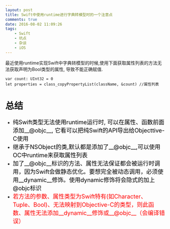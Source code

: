 ```yaml
---
layout: post
title: Swift中使用runtime进行字典转模型时的一个注意点
comments: true
date: 2016-08-02 11:09:26
tags:
    - Swift
    - 坑点
    - 杂谈
    - iOS
---
```



最近使用runtime实现Swift中字典转模型的时候,使用下面获取属性列表的方法无法获取声明为Bool类型的属性, 导致不能正确赋值.
```
var count: UInt32 = 0
let properties = class_copyPropertyList(className, &count) //属性列表
```   


# 总结
* <font color=black size=4>纯Swift类型无法使用runtime运行时, 可以在属性、函数前面添加__@objc__, 它看可以把纯Swift的API导出给Objecttive-C使用</font>
* <font color=black size=4>继承于NSObject的类,默认都是添加了__@objc__,可以使用OC中runtime来获取属性列表</font>
* <font color=black size=4>加了__@objc__标识的方法、属性无法保证都会被运行时调用，因为Swift会做静态优化。要想完全被动态调用，必须使用__dynamic__修饰。使用dynamic修饰将会隐式的加上@objc标识</font>
* <font color=red size=4>若方法的参数、属性类型为Swift特有(如Character、Tuple、Bool)、无法映射到Objective-C的类型，则此函数、属性无法添加__dynamic__修饰或__@objc__（会编译错误）</font>
